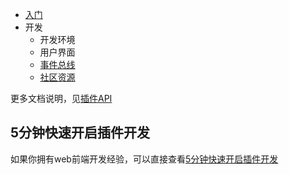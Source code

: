 
- [入门](/zh-Hans/guide/plugin/startup.md)
- 开发
    - 开发环境
    - 用户界面
    - [事件总线](/zh-Hans/guide/plugin/development/event-bus/)
    - [社区资源](/zh-Hans/guide/plugin/development/community)

更多文档说明，见[插件API](/zh-Hans/reference/api/plugin/index.md)

## 5分钟快速开启插件开发

如果你拥有web前端开发经验，可以直接查看[5分钟快速开启插件开发](./five-minutes-quick-start.md)